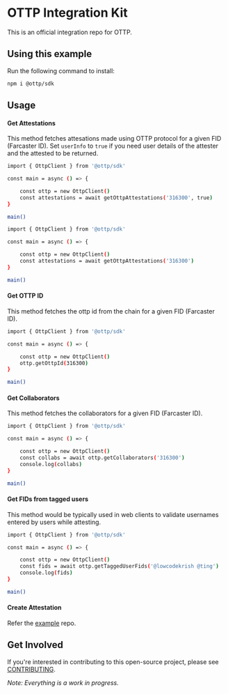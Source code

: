 # OTTP Integration Kit

This is an official integration repo for OTTP.

## Using this example

Run the following command to install:

```sh
npm i @ottp/sdk
```

## Usage

#### Get Attestations

This method fetches attesations made using OTTP protocol for a given FID (Farcaster ID). Set `userInfo` to `true` if you need user details of the attester and the attested to be returned.

```sh
import { OttpClient } from '@ottp/sdk'

const main = async () => {

    const ottp = new OttpClient()
    const attestations = await getOttpAttestations('316300', true)
}

main()
```

```sh
import { OttpClient } from '@ottp/sdk'

const main = async () => {

    const ottp = new OttpClient()
    const attestations = await getOttpAttestations('316300')
}

main()
```


#### Get OTTP ID

This method fetches the ottp id from the chain for a given FID (Farcaster ID).

```sh
import { OttpClient } from '@ottp/sdk'

const main = async () => {

    const ottp = new OttpClient()
    ottp.getOttpId(316300)
}

main()
```

#### Get Collaborators

This method fetches the collaborators for a given FID (Farcaster ID).

```sh
import { OttpClient } from '@ottp/sdk'

const main = async () => {

    const ottp = new OttpClient()
    const collabs = await ottp.getCollaborators('316300')
    console.log(collabs)
}

main()
```

#### Get FIDs from tagged users

This method would be typically used in web clients to validate usernames entered by users while attesting.

```sh
import { OttpClient } from '@ottp/sdk'

const main = async () => {

    const ottp = new OttpClient()
    const fids = await ottp.getTaggedUserFids('@lowcodekrish @ting')
    console.log(fids)
}

main()
```

#### Create Attestation

Refer the [example](https://github.com/opentothepublic/ottp-sdk/tree/main/example) repo.

## Get Involved

If you're interested in contributing to this open-source project, please see [CONTRIBUTING](https://github.com/opentothepublic/protocol/blob/main/CONTRIBUTING.md).

*Note: Everything is a work in progress.*
